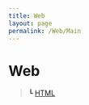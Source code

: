 ```yaml
---
title: Web
layout: page
permalink: /Web/Main
---
```


# Web
>┗ [HTML](https://dobiisfree.github.io/Web/html)